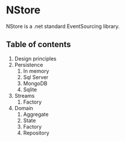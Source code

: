 # NStore

NStore is a .net standard EventSourcing library.

## Table of contents
1. Design principles
1. Persistence
   1. In memory
   1. Sql Server
   1. MongoDB
   1. Sqlite 
1. Streams
   1. Factory
1. Domain
   1. Aggregate
   1. State
   1. Factory
   1. Repository
   
